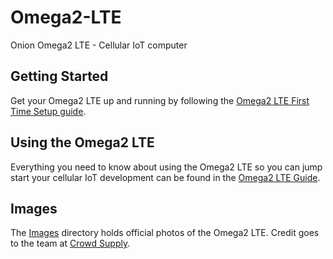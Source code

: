 # Omega2-LTE
Onion Omega2 LTE - Cellular IoT computer

## Getting Started

Get your Omega2 LTE up and running by following the [Omega2 LTE First Time Setup guide](https://onion.io/omega2-lte-guide/#getstarted). 

## Using the Omega2 LTE

Everything you need to know about using the Omega2 LTE so you can jump start your cellular IoT development can be found in the [Omega2 LTE Guide](https://onion.io/omega2-lte-guide/#doing-things).

## Images

The [Images](./Images) directory holds official photos of the Omega2 LTE. Credit goes to the team at [Crowd Supply](https://www.crowdsupply.com/).
